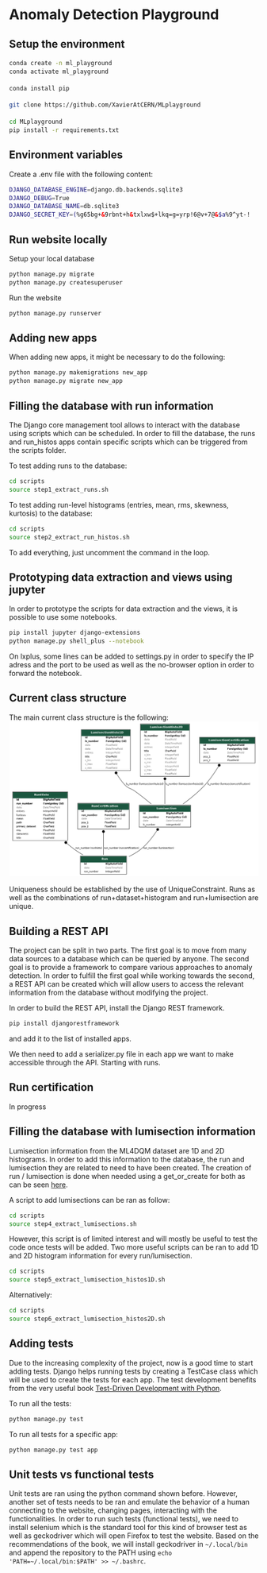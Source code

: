# Anomaly Detection Playground

## Setup the environment

```bash
conda create -n ml_playground
conda activate ml_playground

conda install pip

git clone https://github.com/XavierAtCERN/MLplayground

cd MLplayground
pip install -r requirements.txt
```

## Environment variables

Create a .env file with the following content:
```bash
DJANGO_DATABASE_ENGINE=django.db.backends.sqlite3
DJANGO_DEBUG=True
DJANGO_DATABASE_NAME=db.sqlite3
DJANGO_SECRET_KEY=(%g65bg+&9rbnt+h&txlxw$+lkq=g=yrp!6@v+7@&$a%9^yt-!
```

## Run website locally

Setup your local database
```bash
python manage.py migrate
python manage.py createsuperuser
```

Run the website
```bash
python manage.py runserver
```

## Adding new apps

When adding new apps, it might be necessary to do the following:
```bash
python manage.py makemigrations new_app
python manage.py migrate new_app
```

## Filling the database with run information

The Django core management tool allows to interact with the database using scripts which can be scheduled. In order to fill the database, the runs and run_histos apps contain specific scripts which can be triggered from the scripts folder.

To test adding runs to the database:
```bash
cd scripts
source step1_extract_runs.sh
```

To test adding run-level histograms (entries, mean, rms, skewness, kurtosis) to the database:
```bash
cd scripts
source step2_extract_run_histos.sh
```

To add everything, just uncomment the command in the loop.

## Prototyping data extraction and views using jupyter

In order to prototype the scripts for data extraction and the views, it is possible to use some notebooks.
```bash
pip install jupyter django-extensions
python manage.py shell_plus --notebook
```

On lxplus, some lines can be added to settings.py in order to specify the IP adress and the port to be used as well as the no-browser option in order to forward the notebook.

## Current class structure

The main current class structure is the following:
![Graph of class structure](./images/ad_project_classes.png?raw=true "Graph of class structure")

Uniqueness should be established by the use of UniqueConstraint. Runs as well as the combinations of run+dataset+histogram and run+lumisection are unique.

## Building a REST API

The project can be split in two parts. The first goal is to move from many data sources to a database which can be queried by anyone. The second goal is to provide a framework to compare various approaches to anomaly detection. In order to fulfill the first goal while working towards the second, a REST API can be created which will allow users to access the relevant information from the database without modifying the project.

In order to build the REST API, install the Django REST framework.
```bash
pip install djangorestframework
```
and add it to the list of installed apps.

We then need to add a serializer.py file in each app we want to make accessible through the API. Starting with runs.

## Run certification

In progress

## Filling the database with lumisection information

Lumisection information from the ML4DQM dataset are 1D and 2D histograms. In order to add this information to the database, the run and lumisection they are related to need to have been created. The creation of run / lumisection is done when needed using a get_or_create for both as can be seen [here](https://github.com/XavierAtCERN/MLplayground/blob/master/lumisection_histos2D/management/commands/extract_lumisections_histos2D.py#L35-L44).

A script to add lumisections can be ran as follow:
```bash
cd scripts
source step4_extract_lumisections.sh
```

However, this script is of limited interest and will mostly be useful to test the code once tests will be added. Two more useful scripts can be ran to add 1D and 2D histogram information for every run/lumisection.

```bash
cd scripts
source step5_extract_lumisection_histos1D.sh
```

Alternatively:

```bash
cd scripts
source step6_extract_lumisection_histos2D.sh
```

## Adding tests

Due to the increasing complexity of the project, now is a good time to start adding tests. Django helps running tests by creating a TestCase class which will be used to create the tests for each app. The test development benefits from the very useful book [Test-Driven Development with Python](https://www.obeythetestinggoat.com/).

To run all the tests:
```bash
python manage.py test
```

To run all tests for a specific app:
```bash
python manage.py test app
```

## Unit tests vs functional tests

Unit tests are ran using the python command shown before. However, another set of tests needs to be ran and emulate the behavior of a human connecting to the website, changing pages, interacting with the functionalities. In order to run such tests (functional tests), we need to install selenium which is the standard tool for this kind of browser test as well as geckodriver which will open Firefox to test the website. Based on the recommendations of the book, we will install geckodriver in ```~/.local/bin``` and append the repository to the PATH using ```echo 'PATH=~/.local/bin:$PATH' >> ~/.bashrc```.


